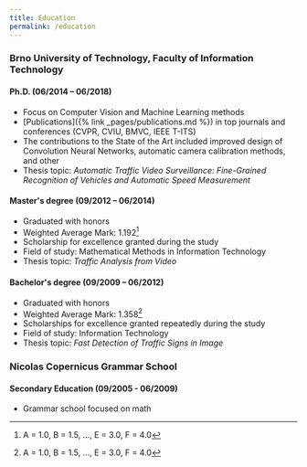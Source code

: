 ```yaml
---
title: Education
permalink: /education
---
```

### Brno University of Technology, Faculty of Information Technology
#### Ph.D. <span class="time-span">(06/2014 – 06/2018)</span>
 - Focus on Computer Vision and Machine Learning methods 
 - [Publications]({% link _pages/publications.md %}) in top journals and conferences (CVPR, CVIU, BMVC, IEEE T-ITS)
 - The contributions to the State of the Art included improved design of Convolution Neural Networks, automatic camera calibration methods, and other
 - Thesis topic: *Automatic Traffic Video Surveillance: Fine-Grained Recognition of Vehicles and Automatic Speed Measurement*
 
#### Master's degree <span class="time-span">(09/2012 – 06/2014)</span>
 - Graduated with honors
 - Weighted Average Mark: 1.192[^1]
 - Scholarship for excellence granted during the study
 - Field of study: Mathematical Methods in Information Technology 
 - Thesis topic: *Traffic Analysis from Video*
  
#### Bachelor's degree <span class="time-span">(09/2009 – 06/2012)</span>
 - Graduated with honors
 - Weighted Average Mark: 1.358[^1]
 - Scholarships for excellence granted repeatedly during the study 
 - Field of study: Information Technology
 - Thesis topic: *Fast Detection of Traffic Signs in Image*

### Nicolas Copernicus Grammar School
#### Secondary Education <span class="time-span">(09/2005 - 06/2009)</span>
 - Grammar school focused on math
 
 [^1]: A = 1.0, B = 1.5, ..., E = 3.0, F = 4.0